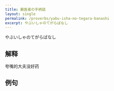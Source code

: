 ```yaml
---
title: 薮医者の手柄話
layout: single
permalink: /proverbs/yabu-isha-no-tegara-banashi
excerpt: やぶいしゃのてがらばなし
---
```


やぶいしゃのてがらばなし

## 解释

夸嘴的大夫没好药

## 例句

